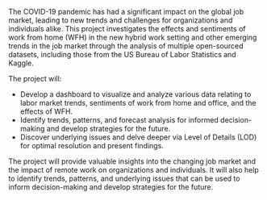The COVID-19 pandemic has had a significant impact on the global job market, leading to new trends and challenges for organizations and individuals alike. This project investigates the effects and sentiments of work from home (WFH) in the new hybrid work setting and other emerging trends in the job market through the analysis of multiple open-sourced datasets, including those from the US Bureau of Labor Statistics and Kaggle.

The project will:
 - Develop a dashboard to visualize and analyze various data relating to labor market trends, sentiments of work from home and office, and the effects of WFH.
- Identify trends, patterns, and forecast analysis for informed decision-making and develop strategies for the future.
- Discover underlying issues and delve deeper via Level of Details (LOD) for optimal resolution and present findings.

The project will provide valuable insights into the changing job market and the impact of remote work on organizations and individuals. It will also help to identify trends, patterns, and underlying issues that can be used to inform decision-making and develop strategies for the future.
